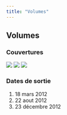 ```yaml
---
title: "Volumes"
---
```


Volumes
-------


### Couvertures



![](/images/stories/manga/tsuiokunosid/volumes/01.jpg)
![](/images/stories/manga/tsuiokunosid/volumes/02.jpg)
![](/images/stories/manga/tsuiokunosid/volumes/03.jpg)



### Dates de sortie


1. 18 mars 2012
2. 22 aout 2012
3. 23 décembre 2012


